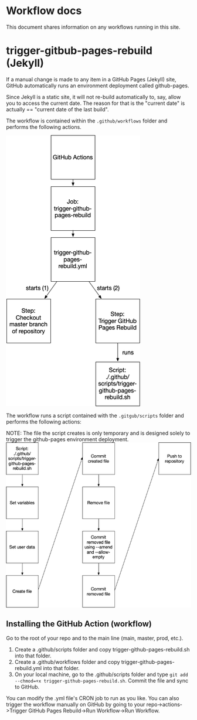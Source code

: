 ---
---

# Workflow docs
This document shares information on any workflows running in this site.

# trigger-gitbub-pages-rebuild (Jekyll)
If a manual change is made to any item in a GitHub Pages (Jekyll) site, GitHub automatically runs an environment deployment called github-pages.

Since Jekyll is a static site, it will not re-build automatically to, say, allow you to access the current date. The reason for that is the "current date" is actually == "current date of the last build".


The workflow is contained within the `.github/workflows` folder and performs the following actions.

![trigger-github-workfklow.yml Script workflow](trigger-github-pages-workflow.png)

The workflow runs a script contained with the `.gitgub/scripts` folder and performs the following actions:

NOTE: The file the script creates is only temporary and is designed solely to trigger the github-pages environment deployment.
![trigger-github-pages.sh workflow](trigger-github-pages-script.png)

## Installing the GitHub Action (workflow)
Go to the root of your repo and to the main line (main, master, prod, etc.).
1. Create a .github/scripts folder and copy trigger-github-pages-rebuild.sh into that folder.
2. Create a .github/workflows folder and copy trigger-github-pages-rebuild.yml into that folder.
3. On your local machine, go to the .github/scripts folder and type `git add --chmod=+x trigger-github-pages-rebuild.sh`. Commit the file and sync to GitHub.

You can modify the .yml file's CRON job to run as you like. You can also trigger the workflow manually on GitHub by going to your repo->actions->Trigger GitHub Pages Rebuild->Run Workflow->Run Workflow.

